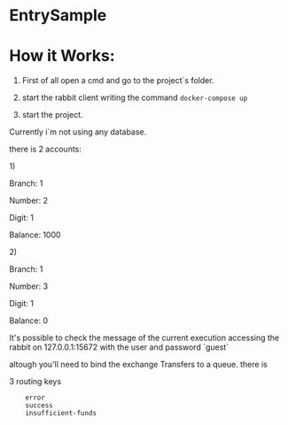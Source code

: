 # EntrySample

# How it Works:

1) First of all open a cmd and go to the project`s folder.

2) start the rabbit client writing the command `docker-compose up`

3) start the project.

Currently i`m not using any database.

there is 2 accounts: 
<p> 1)
<p> Branch: 1
<p> Number: 2
<p> Digit: 1
<p> Balance: 1000

<p> 2)
<p> Branch: 1
<p> Number: 3
<p> Digit: 1
<p> Balance: 0


<p> It's possible to check the message of the current execution accessing the rabbit on 127.0.0.1:15672
with the user and password `guest`

<p> altough you'll need to bind the exchange Transfers to a queue.
there is 

3 routing keys

        error
        success
        insufficient-funds
